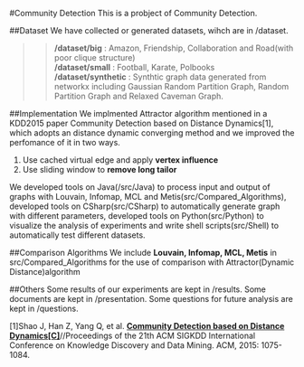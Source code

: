 #Community Detection
This is a probject of Community Detection.
  
##Dataset 
We have collected or generated datasets, wihch are in /dataset.
>>**/dataset/big** : Amazon, Friendship, Collaboration and Road(with poor clique structure)  
>>**/dataset/small** : Football, Karate, Polbooks  
>>**/dataset/synthetic** : Synthtic graph data generated from networkx including Gaussian Random Partition Graph, Random Partition Graph and Relaxed Caveman Graph.  

##Implementation
We implmented Attractor algorithm mentioned in a KDD2015 paper Community Detection based on Distance Dynamics[1], which adopts an distance dynamic converging method and we improved the perfomance of it in two ways.  
1. Use cached virtual edge and apply **vertex influence**  
2. Use sliding window to **remove long tailor**  

We developed tools on Java(/src/Java) to process input and output of graphs with Louvain, Infomap, MCL and Metis(src/Compared_Algorithms), developed tools on CSharp(src/CSharp) to automatically generate graph with different parameters, developed tools on Python(src/Python) to visualize the analysis of experiments and write shell scripts(src/Shell) to automatically test different datasets.

##Comparison Algorithms
We include **Louvain, Infomap, MCL, Metis** in src/Compared_Algorithms for the use of comparison with Attractor(Dynamic Distance)algorithm

##Others
Some results of our experiments are kept in /results.
Some documents are kept in /presentation.
Some questions for future analysis are kept in /questions.

[1]Shao J, Han Z, Yang Q, et al. **[Community Detection based on Distance Dynamics[C]](http://delivery.acm.org/10.1145/2790000/2783301/p1075-shao.pdf)**//Proceedings of the 21th ACM SIGKDD International Conference on Knowledge Discovery and Data Mining. ACM, 2015: 1075-1084.
